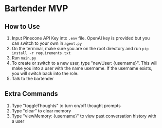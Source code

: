 # Bartender MVP

## How to Use
1. Input Pinecone API Key into `.env` file. OpenAI key is provided but you can switch to your own in `agent.py`
2. On the terminal, make sure you are on the root directory and run `pip install -r requirements.txt`
3. Run `main.py`
4. To create or switch to a new user, type "newUser: {username}". This will make you into a user with the name username. If the username exists, you will switch back into the role.
5. Talk to the bartender


## Extra Commands
1. Type "toggleThoughts" to turn on/off thought prompts
2. Type "clear" to clear memory
3. Type "viewMemory: {username}" to view past conversation history with a user
